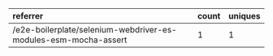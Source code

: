 | referrer                                                        | count | uniques |
| :-------------------------------------------------------------- | :---- | :------ |
| /e2e-boilerplate/selenium-webdriver-es-modules-esm-mocha-assert | 1     | 1       |